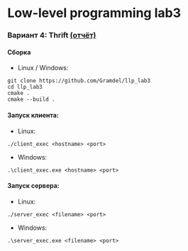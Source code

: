 # Low-level programming lab3
### Вариант 4: Thrift [(отчёт)](lab3.pdf)
#### Сборка
+ Linux / Windows:
```
git clone https://github.com/Gramdel/llp_lab3
cd llp_lab3
cmake .
cmake --build .
```
#### Запуск клиента:
+ Linux:
```
./client_exec <hostname> <port>
```
+ Windows:
```
.\client_exec.exe <hostname> <port>
```
#### Запуск сервера:
+ Linux:
```
./server_exec <filename> <port>
```
+ Windows:
```
.\server_exec.exe <filename> <port>
```
